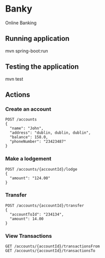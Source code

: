 # Banky
Online Banking

## Running application

mvn spring-boot:run

## Testing the application

mvn test

## Actions
### Create an account
```
POST /accounts 
{
  "name": "John",
  "address": "dublin, dublin, dublin",
  "balance": 158.0,
  "phoneNumber": "23423487"
}
```
      
### Make a lodgement

```
POST /accounts/{accountId}/lodge
{
  "amount": "124.00"
}
```

### Transfer 
```
POST /accounts/{accountId}/transfer
{
  "accountToId": "234134",
  "amount": 14.00
}
```
### View Transactions
```
GET /accounts/{accountId}/transactionsFrom
GET /accounts/{accountId}/transactionsTo
```
